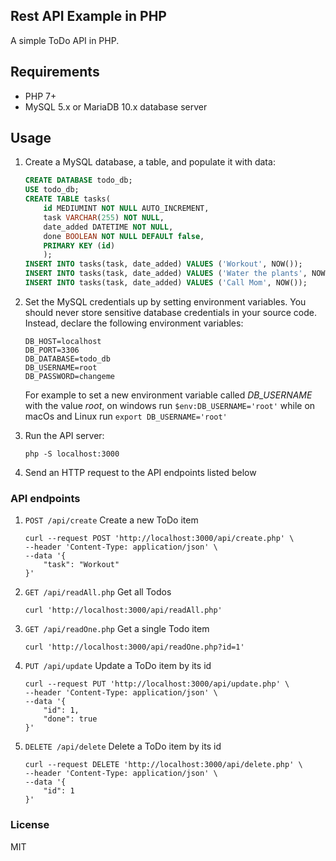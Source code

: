 ## Rest API Example in PHP
A simple ToDo API in PHP.

## Requirements
- PHP 7+
- MySQL 5.x or MariaDB 10.x database server

## Usage
1. Create a MySQL database, a table, and populate it with data:

    ```sql
    CREATE DATABASE todo_db;
    USE todo_db;
    CREATE TABLE tasks(
        id MEDIUMINT NOT NULL AUTO_INCREMENT, 
        task VARCHAR(255) NOT NULL, 
        date_added DATETIME NOT NULL,
        done BOOLEAN NOT NULL DEFAULT false,
        PRIMARY KEY (id)
        );
    INSERT INTO tasks(task, date_added) VALUES ('Workout', NOW());
    INSERT INTO tasks(task, date_added) VALUES ('Water the plants', NOW());
    INSERT INTO tasks(task, date_added) VALUES ('Call Mom', NOW());
    ```
2. Set the MySQL credentials up by setting environment variables. You should never store sensitive database credentials in your source code. Instead, declare the following environment variables:

    ```shell
    DB_HOST=localhost
    DB_PORT=3306
    DB_DATABASE=todo_db
    DB_USERNAME=root
    DB_PASSWORD=changeme
    ```

    For example to set a new environment variable called _DB_USERNAME_ with the value _root_, on windows run `$env:DB_USERNAME='root'` while on macOs and Linux run `export DB_USERNAME='root'`
3. Run the API server:
    ```shell
    php -S localhost:3000
    ```
4. Send an HTTP request to the API endpoints listed below

### API endpoints

1. `POST /api/create` Create a new ToDo item

    ```shell
    curl --request POST 'http://localhost:3000/api/create.php' \
    --header 'Content-Type: application/json' \
    --data '{
        "task": "Workout"
    }'
    ```

2. `GET /api/readAll.php` Get all Todos

    ```shell
    curl 'http://localhost:3000/api/readAll.php'
    ```

3. `GET /api/readOne.php` Get a single Todo item

    ```shell
    curl 'http://localhost:3000/api/readOne.php?id=1'
    ```

4. `PUT /api/update` Update a ToDo item by its id

    ```shell
    curl --request PUT 'http://localhost:3000/api/update.php' \
    --header 'Content-Type: application/json' \
    --data '{
        "id": 1,
        "done": true
    }'
    ```

5. `DELETE /api/delete` Delete a ToDo item by its id

    ```shell
    curl --request DELETE 'http://localhost:3000/api/delete.php' \
    --header 'Content-Type: application/json' \
    --data '{
        "id": 1
    }'
    ```

### License
MIT